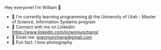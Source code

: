 Hey everyone! I'm William 👋

- 🌱 I'm currently learning programming @ the University of Utah - Master of Science, Information Systems program
- 📡 Connect with me on Linkedin: https://www.linkedin.com/in/wonjunchang/
- 📩 Email me: wwonjunchang@gmail.com
- 📸 Fun fact: I love photography
